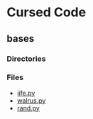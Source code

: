 # Cursed Code
## bases


### Directories


### Files
* [iife.py](iife.py) 
* [walrus.py](walrus.py) 
* [rand.py](rand.py) 
